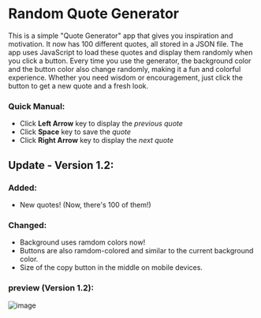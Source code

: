 # Random Quote Generator

This is a simple "Quote Generator" app that gives you inspiration and motivation. It now has 100 different quotes, all stored in a JSON file. The app uses JavaScript to load these quotes and display them randomly when you click a button. Every time you use the generator, the background color and the button color also change randomly, making it a fun and colorful experience. Whether you need wisdom or encouragement, just click the button to get a new quote and a fresh look.

### Quick Manual:
- Click **Left Arrow** key to display the *previous quote*
- Click **Space** key to save the *quote*
- Click **Right Arrow** key to display the *next quote*

## Update - Version 1.2:

### Added: 
- New quotes! (Now, there's 100 of them!)

### Changed:
- Background uses ramdom colors now!
- Buttons are also ramdom-colored and similar to the current background color.
- Size of the copy button in the middle on mobile devices.

### preview (Version 1.2):
![image](https://github.com/user-attachments/assets/b29e631f-d5ca-4321-8fff-964e54b1dccc)
